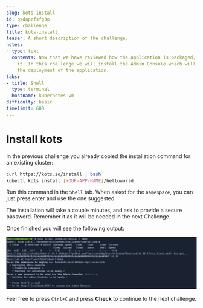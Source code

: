 ```yaml
---
slug: kots-install
id: qxdapcfsfg3o
type: challenge
title: kots-install
teaser: A short description of the challenge.
notes:
- type: text
  contents: Now that we have reviewed how the application is packaged, let's install
    it! In this challenge we will install the Admin Console which will help us manage
    the deployment of the application.
tabs:
- title: Shell
  type: terminal
  hostname: kubernetes-vm
difficulty: basic
timelimit: 600
---
```

 Install kots
================

In the previous challenge you already copied the installation command for an existing cluster:

```bash
curl https://kots.io/install | bash
kubectl kots install [YOUR-APP-NAME]/helloworld
```

Run this command in the `Shell` tab. When asked for the `namespace`, you can just press enter and use the one suggested.


The installation will take a couple minutes, and ask to provide a secure password. Remember it as it will be needed in the next Challenge.


Once finished you will see the following output:

<p align="center"><img src="../assets/helm-vm-output.png" width=600></img></p>


Feel free to press `Ctrl+C` and press **Check** to continue to the next challenge.
